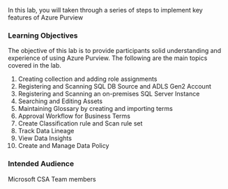In this lab, you will taken through a series of steps to implement key features of Azure Purview

### Learning Objectives

The objective of this lab is to provide participants solid understanding and experience of using Azure Purview.  The following are the main topics covered in the lab. 

1. Creating collection and adding role assignments
2. Registering and Scanning SQL DB Source and ADLS Gen2 Account
3. Registering and Scanning an on-premises SQL Server Instance
4. Searching and Editing Assets
5. Maintaining Glossary by creating and importing terms
6. Approval Workflow for Business Terms
7. Create Classification rule and Scan rule set
8. Track Data Lineage
9. View Data Insights
10. Create and Manage Data Policy

### Intended Audience

Microsoft CSA Team members 
